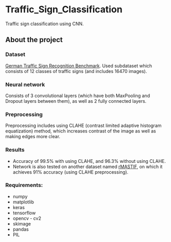 # Traffic_Sign_Classification
Traffic sign classification using CNN.

## About the project

### Dataset
[German Traffic Sign Recognition Benchmark](https://benchmark.ini.rub.de/). Used subdataset which consists of 12 classes of traffic signs (and includes 16470 images).

### Neural network
Consists of 3 convolutional layers (which have both MaxPooling and Dropout layers between them), as well as 2 fully connected layers.

### Preprocessing
Preprocessing includes using CLAHE (contrast limited adaptive histogram equatization) method, which increases contrast of the image as well as making edges more clear.

### Results
- Accuracy of 99.5% with using CLAHE, and 96.3% without using CLAHE.
- Network is also tested on another dataset named [rMASTIF](http://www.zemris.fer.hr/~kalfa/Datasets/rMASTIF/), on which it achieves 91% accuracy (using CLAHE preprocessing).

### Requirements:
- numpy
- matplotlib
- keras
- tensorflow
- opencv - cv2
- skimage
- pandas
- PIL
